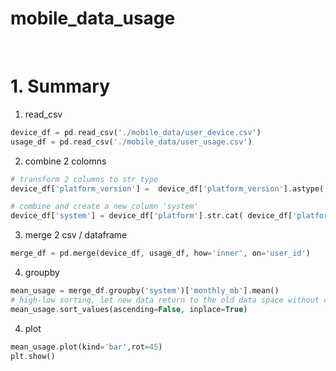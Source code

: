 # mobile_data_usage
 
# 1. Summary

1. read_csv
```php
device_df = pd.read_csv('./mobile_data/user_device.csv')
usage_df = pd.read_csv('./mobile_data/user_usage.csv')
```

2. combine 2 colomns
```php
# transform 2 columns to str type
device_df['platform_version'] =  device_df['platform_version'].astype('str')

# combine and create a new column 'system'
device_df['system'] = device_df['platform'].str.cat( device_df['platform_version'], sep='_' )
```

3. merge 2 csv / dataframe
```php
merge_df = pd.merge(device_df, usage_df, how='inner', on='user_id')
```

4. groupby
```php
mean_usage = merge_df.groupby('system')['monthly_mb'].mean()
# high-low sorting, let new data return to the old data space without creating a new var/space
mean_usage.sort_values(ascending=False, inplace=True)
```

4. plot
```php
mean_usage.plot(kind='bar',rot=45)
plt.show()
```

